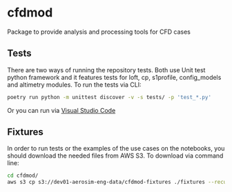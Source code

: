 # cfdmod
Package to provide analysis and processing tools for CFD cases

## Tests

There are two ways of running the repository tests. Both use Unit test python framework and it features tests for loft, cp, s1profile, config_models and altimetry modules. To run the tests via CLI:

```bash
poetry run python -m unittest discover -v -s tests/ -p 'test_*.py'
```

Or you can run via <a href="https://code.visualstudio.com/docs/python/testing" target="_blank">Visual Studio Code</a>

## Fixtures

In order to run tests or the examples of the use cases on the notebooks, you should download the needed files from
AWS S3. To download via command line:

```bash
cd cfdmod/
aws s3 cp s3://dev01-aerosim-eng-data/cfdmod-fixtures ./fixtures --recursive
```